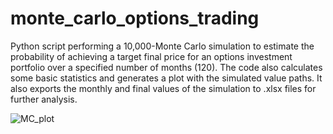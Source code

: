 # monte_carlo_options_trading

Python script performing a 10,000-Monte Carlo simulation to estimate the probability of achieving a target final price for an options investment portfolio over a specified number of months (120). The code also calculates some basic statistics and generates a plot with the simulated value paths. It also exports the monthly and final values of the simulation to .xlsx files for further analysis.


![MC_plot](https://github.com/vslgrf86/monte_carlo_options_trading/assets/58788051/25cb1c48-2e71-44aa-bc0f-59cc4391c39a)


